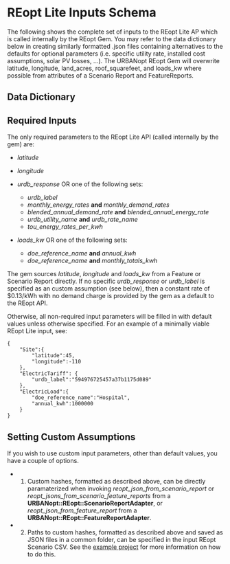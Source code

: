 # REopt Lite Inputs Schema

The following shows the complete set of inputs to the REopt Lite AP which is called internally by the REopt Gem. You may refer to the data dictionary below in creating similarly formatted .json files containing alternatives to the defaults for optional parameters (i.e. specific utility rate, installed cost assumptions, solar PV losses, ...). The URBANopt REopt Gem will overwrite latitude, longitude, land_acres, roof_squarefeet, and loads_kw where possible from attributes of a Scenario Report and FeatureReports.

## Data Dictionary

<ReoptInputSchema />

## Required Inputs

The only required parameters to the REopt Lite API (called internally by the gem) are:
- *latitude*
- *longitude*
- *urdb_response* OR one of the following sets:
	- *urdb_label*
	- *monthly_energy_rates* **and** *monthly_demand_rates*
	- *blended_annual_demand_rate* **and** *blended_annual_energy_rate*
	- *urdb_utility_name* **and** *urdb_rate_name*
	- *tou_energy_rates_per_kwh*

- *loads_kw* OR one of the following sets:
	- *doe_reference_name* **and** *annual_kwh*
	- *doe_reference_name* **and** *monthly_totals_kwh*

The gem sources *latitude*, *longitude* and *loads_kw* from a Feature or Scenario Report directly. If no specific *urdb_response* or *urdb_label* is specified as an custom assumption (see below), then a constant rate of $0.13/kWh with no demand charge is provided by the gem as a default to the REopt API.

Otherwise, all non-required input parameters will be filled in with default values unless otherwise specified. For an example of a minimally viable REopt Lite input, see:


```
{
	"Site":{
		"latitude":45,
		"longitude":-110
	},
	"ElectricTariff": {
		"urdb_label":"594976725457a37b1175d089"
	},
	"ElectricLoad":{
		"doe_reference_name":"Hospital",
		"annual_kwh":1000000
	}
}
```

## Setting Custom Assumptions

If you wish to use custom input parameters, other than default values, you have a couple of options.

* 1) Custom hashes, formatted as described above, can be directly paramaterized when invoking _reopt_json_from_scenario_report_ or _reopt_jsons_from_scenario_feature_reports_ from a **URBANopt::REopt::ScenarioReportAdapter**, or  _reopt_json_from_feature_report_ from a **URBANopt::REopt::FeatureReportAdapter**.

* 2) Paths to custom hashes, formatted as described above and saved as JSON files in a common folder, can be specified in the input REopt Scenario CSV. See the [example project](https://github.com/TK-23/urbanopt-example-geojson-reopt-project.git) for more information on how to do this.


<style type="text/css">
.content { max-width: 1200px !important; }
span.default { color: yellow !important; }
.description { color: #E0E0E0		 !important; }
</style>
